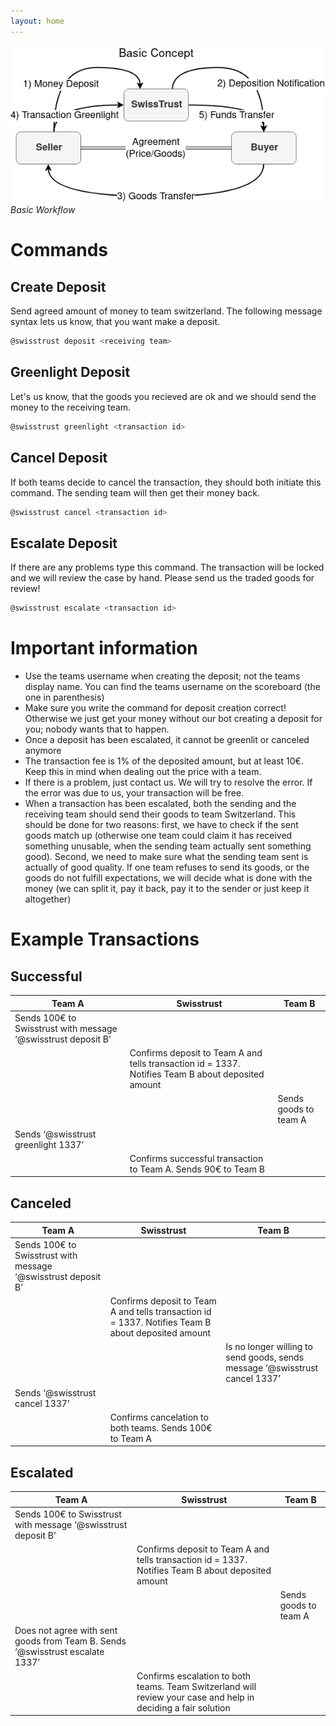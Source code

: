 ```yaml
---
layout: home
---
```


![](workflow_basics.png)  
*Basic Workflow*

# Commands
## Create Deposit
Send agreed amount of money to team switzerland.
The following message syntax lets us know, that you want make a deposit.
```bash
@swisstrust deposit <receiving team>
```
## Greenlight Deposit
Let's us know, that the goods you recieved are ok and we should send the money to the receiving team.
```bash
@swisstrust greenlight <transaction id>
```
## Cancel Deposit
If both teams decide to cancel the transaction, they should both initiate this command. The sending team will then get their money back.
```bash
@swisstrust cancel <transaction id>
```
## Escalate Deposit
If there are any problems type this command. The transaction will be locked and we will review the case by hand. Please send us the traded goods for review!
```bash
@swisstrust escalate <transaction id>
```
# Important information
* Use the teams username when creating the deposit; not the teams display name. You can find the teams username on the scoreboard (the one in parenthesis)
* Make sure you write the command for deposit creation correct! Otherwise we just get your money without our bot creating a deposit for you; nobody wants that to happen.
* Once a deposit has been escalated, it cannot be greenlit or canceled anymore
* The transaction fee is 1% of the deposited amount, but at least 10€. Keep this in mind when dealing out the price with a team.
* If there is a problem, just contact us. We will try to resolve the error. If the error was due to us, your transaction will be free.
* When a transaction has been escalated, both the sending and the receiving team should send their goods to team Switzerland. This should be done for two reasons: first, we have to check if the sent goods match up (otherwise one team could claim it has received something unusable, when the sending team actually sent something good). Second, we need to make sure what the sending team sent is actually of good quality. If one team refuses to send its goods, or the goods do not fulfill expectations, we will decide what is done with the money (we can split it, pay it back, pay it to the sender or just keep it altogether)

# Example Transactions

## Successful
|Team A|Swisstrust|Team B|
|------|----------|------|
|Sends 100€ to Swisstrust with message ‘@swisstrust deposit B’|||
||Confirms deposit to Team A and tells transaction id = 1337. Notifies Team B about deposited amount||
|||Sends goods to team A|
|Sends ‘@swisstrust greenlight 1337’|||
||Confirms successful transaction to Team A. Sends 90€ to Team B|||

## Canceled
|Team A|Swisstrust|Team B|
|------|----------|------|
|Sends 100€ to Swisstrust with message ‘@swisstrust deposit B’|||
||Confirms deposit to Team A and tells transaction id = 1337. Notifies Team B about deposited amount||
|||Is no longer willing to send goods, sends message ‘@swisstrust cancel 1337’|
|Sends ‘@swisstrust cancel 1337’|||
||Confirms cancelation to both teams. Sends 100€ to Team A|||

## Escalated
|Team A|Swisstrust|Team B|
|------|----------|------|
|Sends 100€ to Swisstrust with message ‘@swisstrust deposit B’|||
||Confirms deposit to Team A and tells transaction id = 1337. Notifies Team B about deposited amount||
|||Sends goods to team A|
|Does not agree with sent goods from Team B. Sends ‘@swisstrust escalate 1337’|||
||Confirms escalation to both teams. Team Switzerland will review your case and help in deciding a fair solution|||
